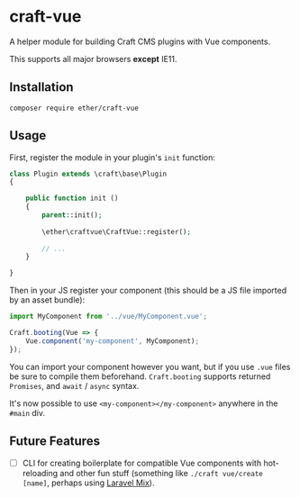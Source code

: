 # craft-vue
A helper module for building Craft CMS plugins with Vue components.

This supports all major browsers **except** IE11.

## Installation

```
composer require ether/craft-vue
```

## Usage

First, register the module in your plugin's `init` function:

```php
class Plugin extends \craft\base\Plugin
{

    public function init ()
    {
        parent::init();
        
        \ether\craftvue\CraftVue::register();
        
        // ...
    }

}
```

Then in your JS register your component (this should be a JS file imported by an 
asset bundle):

```js
import MyComponent from '../vue/MyComponent.vue';

Craft.booting(Vue => {
    Vue.component('my-component', MyComponent);
});
```

You can import your component however you want, but if you use `.vue` files be 
sure to compile them beforehand. `Craft.booting` supports returned `Promises`, 
and `await` / `async` syntax.

It's now possible to use `<my-component></my-component>` anywhere in the `#main` 
div.

## Future Features
- [ ] CLI for creating boilerplate for compatible Vue components with 
hot-reloading and other fun stuff (something like `./craft vue/create [name]`, perhaps using [Laravel Mix](https://laravel-mix.com/)).
